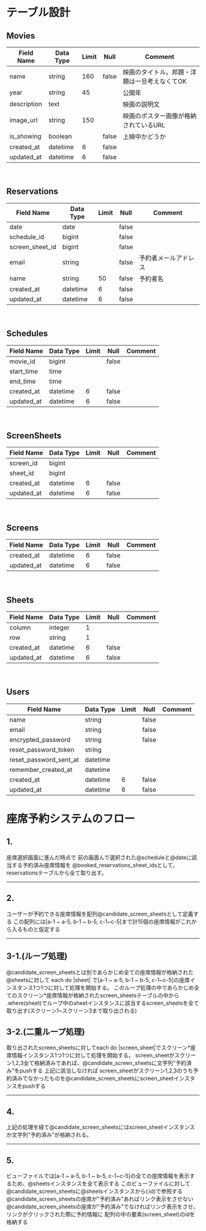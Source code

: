 # テーブル設計

## Movies
| Field Name | Data Type | Limit | Null | Comment |
| --- | --- | --- | --- | --- |
| name | string | 160 | false | 映画のタイトル。邦題・洋題は一旦考えなくてOK |
| year | string | 45 | | 公開年 |
| description | text | | | 映画の説明文 |
| image_url | string | 150 | | 映画のポスター画像が格納されているURL |
| is_showing | boolean | | false | 上映中かどうか |
| created_at | datetime | 6 | false | |
| updated_at | datetime | 6 | false | |


<br>

## Reservations

| Field Name | Data Type | Limit | Null | Comment |
| --- | --- | --- | --- | --- |
| date | date | | false | |
| schedule_id | bigint | | false | |
| screen_sheet_id | bigint | | false | |
| email | string | | false | 予約者メールアドレス |
| name | string | 50 | false | 予約者名 |
| created_at | datetime | 6 | false | |
| updated_at | datetime | 6 | false | |

<br>

## Schedules

| Field Name | Data Type | Limit | Null | Comment |
| --- | --- | --- | --- | --- |
| movie_id | bigint | | false | |
| start_time | time | | | |
| end_time | time | | | |
| created_at | datetime | 6 | false | |
| updated_at | datetime | 6 | false | |

<br>

## ScreenSheets

| Field Name | Data Type | Limit | Null | Comment |
| --- | --- | --- | --- | --- |
| screen_id | bigint | | | |
| sheet_id | bigint | | | |
| created_at | datetime | 6 | false | |
| updated_at | datetime | 6 | false | |


<br>

## Screens

| Field Name | Data Type | Limit | Null | Comment |
| --- | --- | --- | --- | --- |
| created_at | datetime | 6 | false | |
| updated_at | datetime | 6 | false | |


<br>

## Sheets

| Field Name | Data Type | Limit | Null | Comment |
| --- | --- | --- | --- | --- |
| column | integer | 1 | | |
| row | string | 1 | | |
| created_at | datetime | 6 | false | |
| updated_at | datetime | 6 | false | |

<br>

## Users

| Field Name | Data Type | Limit | Null | Comment |
| --- | --- | --- | --- | --- |
| name | string | | false | |
| email | string | | false | |
| encrypted_password | string | | false | |
| reset_password_token | string | | | |
| reset_password_sent_at | datetime | | | |
| remember_created_at | datetime | | | |
| created_at | datetime | 6 | false | |
| updated_at | datetime | 6 | false | |










# 座席予約システムのフロー

## 1.
座席選択画面に進んだ時点で
前の画面んで選択された@scheduleと@dateに該当する予約済み座席情報を
@booked_reservations_sheet_idsとして、reservationsテーブルから全て取り出す。

- - -

## 2.
ユーザーが予約できる座席情報を配列@candidate_screen_sheetsとして定義する
この配列には[a-1 ~ a-5, b-1 ~ b-5, c-1~c-5]まで計15個の座席情報がこれから入るものと仮定する

- - - 

## 3-1.(ループ処理)
@candidate_screen_sheetsとは別であらかじめ全ての座席情報が格納された@sheetsに対して
each do |sheet| で[a-1 ~ a-5, b-1 ~ b-5, c-1~c-5]の座席インスタンス1つ1つに対して処理を開始する。
このループ処理の中であらかじめ全てのスクリーン*座席情報が格納されたscreen_sheetsテーブルの中から
.where(sheet)でループ中のsheetインスタンスに該当するscreen_sheetsを全て取り出す(スクリーン1~スクリーン3まで取り出される)

## 3-2.(二重ループ処理)
取り出されたscreen_sheetsに対してeach do |screen_sheet|でスクリーン*座席情報インスタンス1つ1つに対して処理を開始する。
screen_sheetがスクリーン1,2,3全て格納済みであれば、@candidate_screen_sheetsに文字列"予約済み"をpushする
上記に該当しなければ
screen_sheetがスクリーン1,2,3のうち予約済みでなかったものを@candidate_screen_sheetsにscreen_sheetインスタンスをpushする

- - - 

## 4.
上記の処理を経て@candidate_screen_sheetsにはscreen_sheetインスタンスか文字列"予約済み"が格納される。

- - -

## 5.
ビューファイルでは[a-1 ~ a-5, b-1 ~ b-5, c-1~c-5]の全ての座席情報を表示するため、@sheetsインスタンスを全て表示する
このビューファイルに対して@candidate_screen_sheetsに@sheetsインスタンスから(:id)で参照する
@candidate_screen_sheetsの座席が"予約済み"あればリンク表示をさせない
@candidate_screen_sheetsの座席が"予約済み"でなければリンク表示をさせ、リンクがクリックされた際に予約情報に
配列の中の要素(screen_sheet)のidを格納する
